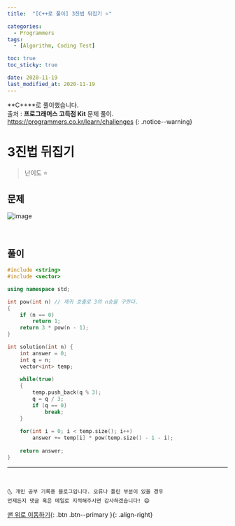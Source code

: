 ```yaml
---
title:  "[C++로 풀이] 3진법 뒤집기 ⭐" 

categories:
  - Programmers
tags:
  - [Algorithm, Coding Test]

toc: true
toc_sticky: true

date: 2020-11-19
last_modified_at: 2020-11-19
---
```

**C++**로 풀이했습니다.  
출처 : **프로그래머스 고득점 Kit** 문제 풀이. <https://programmers.co.kr/learn/challenges>
{: .notice--warning}

# 3진법 뒤집기

> 난이도 ⭐

## 문제

![image](https://user-images.githubusercontent.com/42318591/99638578-c6da1800-2a89-11eb-8200-cb4a0bbae9e2.png)


<br>

## 풀이 

```cpp
#include <string>
#include <vector>

using namespace std;

int pow(int n) // 재귀 호출로 3의 n승을 구한다.
{
    if (n == 0)
        return 1;
    return 3 * pow(n - 1);
}

int solution(int n) {
    int answer = 0;
    int q = n;
    vector<int> temp;
    
    while(true)
    {
        temp.push_back(q % 3);
        q = q / 3;
        if (q == 0)
            break;
    }
    
    for(int i = 0; i < temp.size(); i++)
        answer += temp[i] * pow(temp.size() - 1 - i);
    
    return answer;
}
```




***
<br>

    🌜 개인 공부 기록용 블로그입니다. 오류나 틀린 부분이 있을 경우 
    언제든지 댓글 혹은 메일로 지적해주시면 감사하겠습니다! 😄

[맨 위로 이동하기](#){: .btn .btn--primary }{: .align-right}